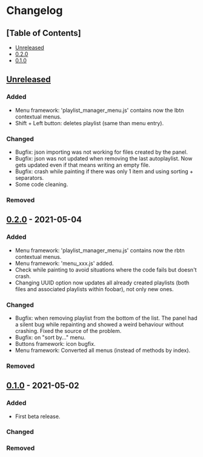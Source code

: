 # Changelog

## [Table of Contents]
- [Unreleased](#unreleased)
- [0.2.0](#220---2021-05-04)
- [0.1.0](#010---2021-05-02)

## [Unreleased][]
### Added
- Menu framework: 'playlist_manager_menu.js' contains now the lbtn contextual menus.
- Shift + Left button: deletes playlist (same than menu entry).

### Changed
- Bugfix: json importing was not working for files created by the panel.
- Bugfix: json was not updated when removing the last autoplaylist. Now gets updated even if that means writing an empty file.
- Bugfix: crash while painting if there was only 1 item and using sorting + separators.
- Some code cleaning.

### Removed

## [0.2.0] - 2021-05-04
### Added
- Menu framework: 'playlist_manager_menu.js' contains now the rbtn contextual menus.
- Menu framework: 'menu_xxx.js' added.
- Check while painting to avoid situations where the code fails but doesn't crash.
- Changing UUID option now updates all already created playlists (both files and associated playlists within foobar), not only new ones.

### Changed
- Bugfix: when removing playlist from the bottom of the list. The panel had a silent bug while repainting and showed a weird behaviour without crashing. Fixed the source of the problem.
- Bugfix: on "sort by..." menu.
- Buttons framework: icon bugfix.
- Menu framework: Converted all menus (instead of methods by index).

### Removed

## [0.1.0] - 2021-05-02
### Added
- First beta release.

### Changed

### Removed

[Unreleased]: https://github.com/regorxxx/Playlist-Manager-SMP/compare/v0.2.0...HEAD
[0.2.0]: https://github.com/regorxxx/Playlist-Manager-SMP/compare/v0.1.0...v0.2.0
[0.1.0]: https://github.com/regorxxx/Playlist-Manager-SMP/compare/623c80a...v0.1.0
